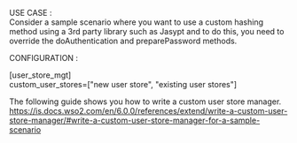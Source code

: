 USE CASE : <br /> 
Consider a sample scenario where you want to use a custom hashing method using a 3rd party library 
such as Jasypt and to do this, you need to override the doAuthentication and preparePassword methods.

CONFIGURATION : <br />

[user_store_mgt] <br />
custom_user_stores=["new user store", "existing user stores"] <br />

The following guide shows you how to write a custom user store manager. <br />
https://is.docs.wso2.com/en/6.0.0/references/extend/write-a-custom-user-store-manager/#write-a-custom-user-store-manager-for-a-sample-scenario
